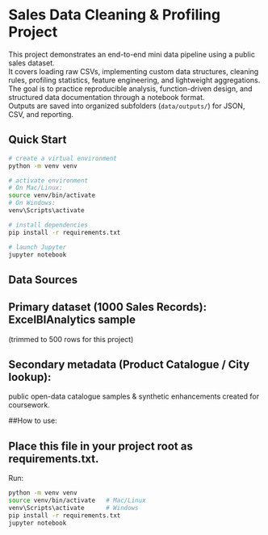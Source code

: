 # Sales Data Cleaning & Profiling Project

This project demonstrates an end-to-end mini data pipeline using a public sales dataset.  
It covers loading raw CSVs, implementing custom data structures, cleaning rules, profiling statistics, feature engineering, and lightweight aggregations.  
The goal is to practice reproducible analysis, function-driven design, and structured data documentation through a notebook format.  
Outputs are saved into organized subfolders (`data/outputs/`) for JSON, CSV, and reporting.

## Quick Start

```bash
# create a virtual environment
python -m venv venv

# activate environment
# On Mac/Linux:
source venv/bin/activate
# On Windows:
venv\Scripts\activate

# install dependencies
pip install -r requirements.txt

# launch Jupyter
jupyter notebook

```

## Data Sources

## Primary dataset (1000 Sales Records): ExcelBIAnalytics sample 
 (trimmed to 500 rows for this project)

## Secondary metadata (Product Catalogue / City lookup): 
public open-data catalogue samples & synthetic enhancements created for coursework.

##How to use:

## Place this file in your project root as requirements.txt.

Run:
```bash
python -m venv venv
source venv/bin/activate   # Mac/Linux
venv\Scripts\activate      # Windows
pip install -r requirements.txt
jupyter notebook
```